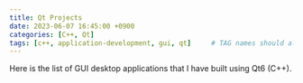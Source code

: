 ```yaml
---
title: Qt Projects
date: 2023-06-07 16:45:00 +0900
categories: [C++, Qt]
tags: [c++, application-development, gui, qt]     # TAG names should always be lowercase
---
```


Here is the list of GUI desktop applications that I have built using Qt6 (C++).

